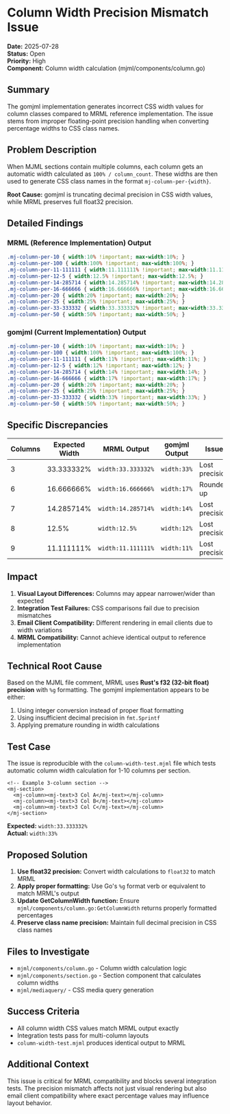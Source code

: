 # Column Width Precision Mismatch Issue

**Date:** 2025-07-28  
**Status:** Open  
**Priority:** High  
**Component:** Column width calculation (mjml/components/column.go)

## Summary

The gomjml implementation generates incorrect CSS width values for column classes compared to MRML reference implementation. The issue stems from improper floating-point precision handling when converting percentage widths to CSS class names.

## Problem Description

When MJML sections contain multiple columns, each column gets an automatic width calculated as `100% / column_count`. These widths are then used to generate CSS class names in the format `mj-column-per-{width}`. 

**Root Cause:** gomjml is truncating decimal precision in CSS width values, while MRML preserves full float32 precision.

## Detailed Findings

### MRML (Reference Implementation) Output
```css
.mj-column-per-10 { width:10% !important; max-width:10%; }
.mj-column-per-100 { width:100% !important; max-width:100%; }
.mj-column-per-11-111111 { width:11.111111% !important; max-width:11.111111%; }
.mj-column-per-12-5 { width:12.5% !important; max-width:12.5%; }
.mj-column-per-14-285714 { width:14.285714% !important; max-width:14.285714%; }
.mj-column-per-16-666666 { width:16.666666% !important; max-width:16.666666%; }
.mj-column-per-20 { width:20% !important; max-width:20%; }
.mj-column-per-25 { width:25% !important; max-width:25%; }
.mj-column-per-33-333332 { width:33.333332% !important; max-width:33.333332%; }
.mj-column-per-50 { width:50% !important; max-width:50%; }
```

### gomjml (Current Implementation) Output
```css
.mj-column-per-10 { width:10% !important; max-width:10%; }
.mj-column-per-100 { width:100% !important; max-width:100%; }
.mj-column-per-11-111111 { width:11% !important; max-width:11%; }
.mj-column-per-12-5 { width:12% !important; max-width:12%; }
.mj-column-per-14-285714 { width:14% !important; max-width:14%; }
.mj-column-per-16-666666 { width:17% !important; max-width:17%; }
.mj-column-per-20 { width:20% !important; max-width:20%; }
.mj-column-per-25 { width:25% !important; max-width:25%; }
.mj-column-per-33-333332 { width:33% !important; max-width:33%; }
.mj-column-per-50 { width:50% !important; max-width:50%; }
```

## Specific Discrepancies

| Columns | Expected Width | MRML Output | gomjml Output | Issue |
|---------|----------------|-------------|---------------|-------|
| 3 | 33.333332% | `width:33.333332%` | `width:33%` | Lost precision |
| 6 | 16.666666% | `width:16.666666%` | `width:17%` | Rounded up |
| 7 | 14.285714% | `width:14.285714%` | `width:14%` | Lost precision |
| 8 | 12.5% | `width:12.5%` | `width:12%` | Lost precision |
| 9 | 11.111111% | `width:11.111111%` | `width:11%` | Lost precision |

## Impact

1. **Visual Layout Differences:** Columns may appear narrower/wider than expected
2. **Integration Test Failures:** CSS comparisons fail due to precision mismatches
3. **Email Client Compatibility:** Different rendering in email clients due to width variations
4. **MRML Compatibility:** Cannot achieve identical output to reference implementation

## Technical Root Cause

Based on the MJML file comment, MRML uses **Rust's f32 (32-bit float) precision** with `%g` formatting. The gomjml implementation appears to be either:

1. Using integer conversion instead of proper float formatting
2. Using insufficient decimal precision in `fmt.Sprintf`
3. Applying premature rounding in width calculations

## Test Case

The issue is reproducible with the `column-width-test.mjml` file which tests automatic column width calculation for 1-10 columns per section.

```mjml
<!-- Example 3-column section -->
<mj-section>
  <mj-column><mj-text>3 Col A</mj-text></mj-column>
  <mj-column><mj-text>3 Col B</mj-text></mj-column>
  <mj-column><mj-text>3 Col C</mj-text></mj-column>
</mj-section>
```

**Expected:** `width:33.333332%`  
**Actual:** `width:33%`

## Proposed Solution

1. **Use float32 precision:** Convert width calculations to `float32` to match MRML
2. **Apply proper formatting:** Use Go's `%g` format verb or equivalent to match MRML's output
3. **Update GetColumnWidth function:** Ensure `mjml/components/column.go:GetColumnWidth` returns properly formatted percentages
4. **Preserve class name precision:** Maintain full decimal precision in CSS class names

## Files to Investigate

- `mjml/components/column.go` - Column width calculation logic
- `mjml/components/section.go` - Section component that calculates column widths
- `mjml/mediaquery/` - CSS media query generation

## Success Criteria

- All column width CSS values match MRML output exactly
- Integration tests pass for multi-column layouts
- `column-width-test.mjml` produces identical output to MRML

## Additional Context

This issue is critical for MRML compatibility and blocks several integration tests. The precision mismatch affects not just visual rendering but also email client compatibility where exact percentage values may influence layout behavior.